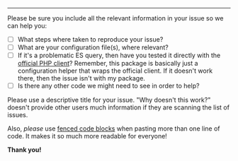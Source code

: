 ---

Please be sure you include all the relevant information in your issue so we can help you:

- [ ] What steps where taken to reproduce your issue?
- [ ] What are your configuration file(s), where relevant?
- [ ] If it's a problematic ES query, then have you tested it directly
      with the [official PHP client](https://github.com/elastic/elasticsearch-php)?
      Remember, this package is basically just a configuration helper that wraps the
      official client.  If it doesn't work there, then the issue isn't with my package.
- [ ] Is there any other code we might need to see in order to help?

Please use a descriptive title for your issue.  "Why doesn't this work?" doesn't provide
other users much information if they are scanning the list of issues.

Also, *please* use [fenced code blocks](https://help.github.com/articles/creating-and-highlighting-code-blocks/)
when pasting more than one line of code.  It makes it so much more readable for everyone!

**Thank you!**
